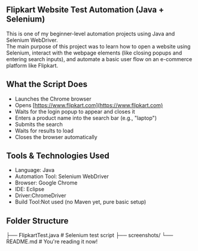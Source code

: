 ## Flipkart Website Test Automation (Java + Selenium)

This is one of my beginner-level automation projects using Java and Selenium WebDriver.  
The main purpose of this project was to learn how to open a website using Selenium, interact with the webpage elements (like closing popups and entering search inputs), and automate a basic user flow on an e-commerce platform like Flipkart.



## What the Script Does

- Launches the Chrome browser
- Opens [https://www.flipkart.com](https://www.flipkart.com)
- Waits for the login popup to appear and closes it
- Enters a product name into the search bar (e.g., "laptop")
- Submits the search
- Waits for results to load
- Closes the browser automatically



## Tools & Technologies Used

- Language: Java  
- Automation Tool: Selenium WebDriver  
- Browser: Google Chrome  
- IDE: Eclipse  
- Driver:ChromeDriver  
- Build Tool:Not used (no Maven yet, pure basic setup)


##  Folder Structure
├── FlipkartTest.java # Selenium test script
├── screenshots/ 
└── README.md # You're reading it now!


